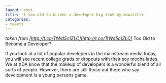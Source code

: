 ```yaml
---
layout: post
title: rt too old to become a developer big link by mswatcher
categories:
- tweets
---
```

*taken from [http://t.co/TtWd5c1ZLC](http://t.co/TtWd5c1ZLC)*
Too Old to Become a Developer?

If you look at a lot of popular developers in the mainstream media today, you will see recent college grads or dropouts with their soy mocha lattes. We at XDA know that the makeup of developers is a wonderful blend of all sorts of people. However, there are still those out there who say development is a young persons game.

